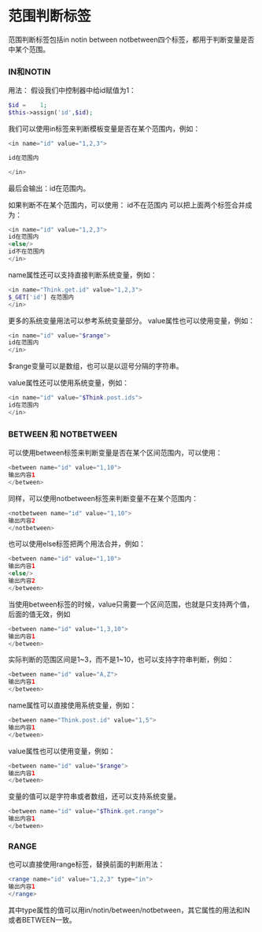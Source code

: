 # 范围判断标签

范围判断标签包括in notin between notbetween四个标签，都用于判断变量是否中某个范围。

### IN和NOTIN


用法： 假设我们中控制器中给id赋值为1：

```php
$id =    1;
$this->assign('id',$id);
```

我们可以使用in标签来判断模板变量是否在某个范围内，例如：

```php
<in name="id" value="1,2,3">

id在范围内

</in>
```

最后会输出：id在范围内。

如果判断不在某个范围内，可以使用： id不在范围内 可以把上面两个标签合并成为：

```php
<in name="id" value="1,2,3">
id在范围内
<else/>
id不在范围内
</in>
```

name属性还可以支持直接判断系统变量，例如：

```php
<in name="Think.get.id" value="1,2,3">
$_GET['id'] 在范围内
</in>
```

更多的系统变量用法可以参考系统变量部分。
value属性也可以使用变量，例如：

```php
<in name="id" value="$range">
id在范围内
</in>
```

$range变量可以是数组，也可以是以逗号分隔的字符串。

value属性还可以使用系统变量，例如：

```php
<in name="id" value="$Think.post.ids">
id在范围内
</in>
```

### BETWEEN 和 NOTBETWEEN

可以使用between标签来判断变量是否在某个区间范围内，可以使用：

```php
<between name="id" value="1,10">
输出内容1
</between>
```

同样，可以使用notbetween标签来判断变量不在某个范围内：

```php
<notbetween name="id" value="1,10">
输出内容2
</notbetween>
```

也可以使用else标签把两个用法合并，例如：

```php
<between name="id" value="1,10">
输出内容1
<else/>
输出内容2
</between>
```

当使用between标签的时候，value只需要一个区间范围，也就是只支持两个值，后面的值无效，例如

```php
<between name="id" value="1,3,10">
输出内容1
</between>
```

实际判断的范围区间是1~3，而不是1~10，也可以支持字符串判断，例如：

```php
<between name="id" value="A,Z">
输出内容1
</between>
```

name属性可以直接使用系统变量，例如：

```php
<between name="Think.post.id" value="1,5">
输出内容1
</between>
```

value属性也可以使用变量，例如：

```php
<between name="id" value="$range">
输出内容1
</between>
```

变量的值可以是字符串或者数组，还可以支持系统变量。

```php
<between name="id" value="$Think.get.range">
输出内容1
</between>
```

### RANGE

也可以直接使用range标签，替换前面的判断用法：

```php
<range name="id" value="1,2,3" type="in">
输出内容1
</range>
```

其中type属性的值可以用in/notin/between/notbetween，其它属性的用法和IN或者BETWEEN一致。